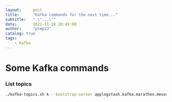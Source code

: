```yaml
---
layout:     post
title:      "Kafka commands for the next time..."
subtitle:   " \"...\""
date:       2022-11-28 20:49:00
author:     "ptmp13"
catalog: true
tags:
    - Kafka
---
```


# Some Kafka commands

### List topics
```bash
./kafka-topics.sh k --bootstrap-server applogstash.kafka.marathon.mesos.local:9092 --list
```
